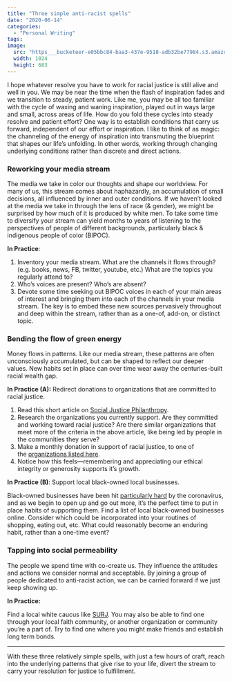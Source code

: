 ```yaml
---
title: "Three simple anti-racist spells"
date: "2020-06-14"
categories: 
  - "Personal Writing"
tags: 
image: 
  src: "https___bucketeer-e05bbc84-baa3-437e-9518-adb32be77984.s3.amazonaws.com_public../../_images_803cff20-0d41-4622-8ef1-f1cc703314b4_1920x1002.jpeg"
  width: 1024
  height: 683
---
```


I hope whatever resolve you have to work for racial justice is still alive and well in you. We may be near the time when the flash of inspiration fades and we transition to steady, patient work. Like me, you may be all too familiar with the cycle of waxing and waning inspiration, played out in ways large and small, across areas of life. How do you fold these cycles into steady resolve and patient effort? One way is to establish conditions that carry us forward, independent of our effort or inspiration. I like to think of as magic: the channeling of the energy of inspiration into transmuting the blueprint that shapes our life’s unfolding. In other words, working through changing underlying conditions rather than discrete and direct actions.

### Reworking your media stream

The media we take in color our thoughts and shape our worldview. For many of us, this stream comes about haphazardly, an accumulation of small decisions, all influenced by inner and outer conditions. If we haven’t looked at the media we take in through the lens of race (& gender), we might be surprised by how much of it is produced by white men. To take some time to diversify your stream can yield months to years of listening to the perspectives of people of different backgrounds, particularly black & indigenous people of color (BIPOC).

**In Practice**:

1. Inventory your media stream. What are the channels it flows through? (e.g. books, news, FB, twitter, youtube, etc.) What are the topics you regularly attend to?
2. Who’s voices are present? Who’s are absent?
3. Devote some time seeking out BIPOC voices in each of your main areas of interest and bringing them into each of the channels in your media stream. The key is to embed these new sources pervasively throughout and deep within the stream, rather than as a one-of, add-on, or distinct topic.

### Bending the flow of green energy

Money flows in patterns. Like our media stream, these patterns are often unconsciously accumulated, but can be shaped to reflect our deeper values. New habits set in place can over time wear away the centuries-built racial wealth gap.

**In Practice (A):** Redirect donations to organizations that are committed to racial justice.

1. Read this short article on [Social Justice Philanthropy](https://resourcegeneration.org/what-we-do/social-justice-philanthropy-and-giving/).
2. Research the organizations you currently support. Are they committed and working toward racial justice? Are there similar organizations that meet more of the criteria in the above article, like being led by people in the communities they serve?
3. Make a monthly donation in support of racial justice, to one of the [organizations listed here](https://www.vox.com/future-perfect/2020/6/9/21281538/how-to-donate-to-black-lives-matter-charity).
4. Notice how this feels—remembering and appreciating our ethical integrity or generosity supports it’s growth.

**In Practice (B)**: Support local black-owned local businesses.

Black-owned businesses have been hit [particularly hard](https://www.theroot.com/coronavirus-expected-to-wipe-out-40-percent-of-black-ow-1843999079) by the coronavirus, and as we begin to open up and go out more, it’s the perfect time to put in place habits of supporting them. Find a list of local black-owned businesses online. Consider which could be incorporated into your routines of shopping, eating out, etc. What could reasonably become an enduring habit, rather than a one-time event?

### Tapping into social permeability

The people we spend time with co-create us. They influence the attitudes and actions we consider normal and acceptable. By joining a group of people dedicated to anti-racist action, we can be carried forward if we just keep showing up.

**In Practice:**

Find a local white caucus like [SURJ](https://www.showingupforracialjustice.org/). You may also be able to find one through your local faith community, or another organization or community you’re a part of. Try to find one where you might make friends and establish long term bonds.

* * *

With these three relatively simple spells, with just a few hours of craft, reach into the underlying patterns that give rise to your life, divert the stream to carry your resolution for justice to fulfillment.
